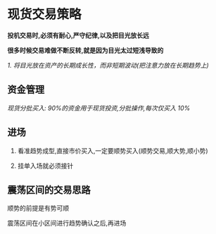 # 现货交易策略

**投机交易时,必须有耐心,严守纪律,以及把目光放长远**

**很多时候交易难做不断反转,就是因为目光太过短浅导致的**

_1. 将目光放在资产的长期成长性，而非短期波动(把注意力放在长期趋势上)_

## 资金管理

_现货分批买入: 90%的资金用于现货投资,分批操作,每次仅买入 10%_

## 进场

1. 看准趋势成型,直接市价买入,一定要顺势买入(顺势交易,顺大势,顺小势)

2. 挂单入场就必须接针

## 震荡区间的交易思路

顺势的前提是有势可顺

震荡区间在小区间进行趋势确认之后,再进场
